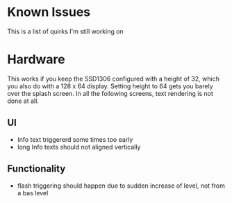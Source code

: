 # Known Issues

This is a list of quirks I'm still working on

# Hardware
This works if you keep the SSD1306 configured with a height of 32, which you also do with a 128 x 64 display.
Setting height to 64 gets you barely over the splash screen. In all the following screens, text rendering is not done at all.


## UI
* Info text triggererd some times too early
* long Info texts should not aligned vertically

## Functionality
* flash triggering should happen due to sudden increase of level, not from a bas level